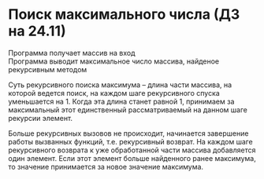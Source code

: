 # Поиск максимального числа (ДЗ на 24.11)
Программа получает массив на вход\
Программа выводит максимальное число массива, найденое рекурсивным методом

Суть рекурсивного поиска максимума – длина части массива, на которой ведется поиск, на каждом шаге рекурсивного спуска уменьшается на 1. Когда эта длина станет равной 1, принимаем за максимальный этот единственный рассматриваемый на данном шаге рекурсии элемент.

Больше рекурсивных вызовов не происходит, начинается завершение работы вызванных функций, т.е. рекурсивный возврат. На каждом шаге рекурсивного возврата к уже обработанной части массива добавляется один элемент. Если этот элемент больше найденного ранее максимума, то значение принимается за новое значение максимума.
